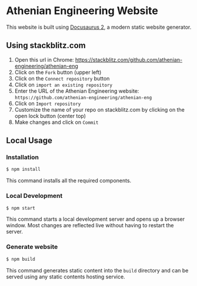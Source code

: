 # Athenian Engineering Website

This website is built using [Docusaurus 2](https://docusaurus.io/), a modern static website generator.

## Using stackblitz.com

1. Open this url in Chrome: https://stackblitz.com/github.com/athenian-engineering/athenian-eng
2. Click on the `Fork` button (upper left)
3. Click on the `Connect repository` button
4. Click on `import an existing repository`
5. Enter the URL of the Athenian Engineering website: `https://github.com/athenian-engineering/athenian-eng`
6. Click on `Import repository`
7. Customize the name of your repo on stackblitz.com by clicking on the open lock button (center top)
8. Make changes and click on `Commit`

## Local Usage

### Installation

```bash
$ npm install
```

This command installs all the required components.

### Local Development

```bash
$ npm start
```

This command starts a local development server and opens up a browser window. Most changes are reflected live without having to restart the server.

### Generate website

```bash
$ npm build
```

This command generates static content into the `build` directory and can be served using any static contents hosting service.
